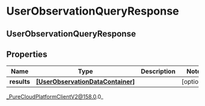 # UserObservationQueryResponse

## UserObservationQueryResponse

## Properties

|Name | Type | Description | Notes|
|------------ | ------------- | ------------- | -------------|
| **results** | [**[UserObservationDataContainer]**](UserObservationDataContainer) |  | [optional] |



_PureCloudPlatformClientV2@158.0.0_
